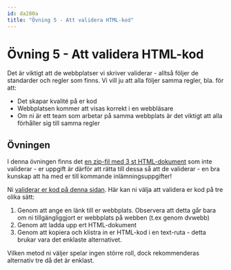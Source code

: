 ```yaml
---
id: da280a
title: "Övning 5 - Att validera HTML-kod"
---
```


# Övning 5 - Att validera HTML-kod

Det är viktigt att de webbplatser vi skriver validerar - alltså följer de standarder och regler som finns. Vi vill ju att alla följer samma regler, bla. för att:

* Det skapar kvalité på er kod
* Webbplatsen kommer att visas korrekt i en webbläsare
* Om ni är ett team som arbetar på samma webbplats är det viktigt att alla förhåller sig till samma regler


## Övningen

I denna övningen finns det [en zip-fil med 3 st HTML-dokument](../assets/da280a_ex5_validate.zip) som inte validerar - er uppgift är därför att rätta till dessa så att de validerar - en bra kunskap att ha med er till kommande inlämningsuppgifter!

Ni [validerar er kod på denna sidan](http://validator.w3.org). Här kan ni välja att validera er kod på tre olika sätt:

1. Genom att ange en länk till er webbplats. Observera att detta går bara om ni tillgängliggjort er webbplats på webben (t.ex genom dvwebb)
2. Genom att ladda upp ert HTML-dokument
3. Genom att kopiera och klistra in er HTML-kod i en text-ruta - detta brukar vara det enklaste alternativet.

Vilken metod ni väljer spelar ingen större roll, dock rekommenderas alternativ tre då det är enklast.

